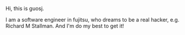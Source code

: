 Hi, this is guosj.

I am a software engineer in fujitsu, who dreams to be a real hacker, e.g. Richard M Stallman. And I'm do my best to get it!

